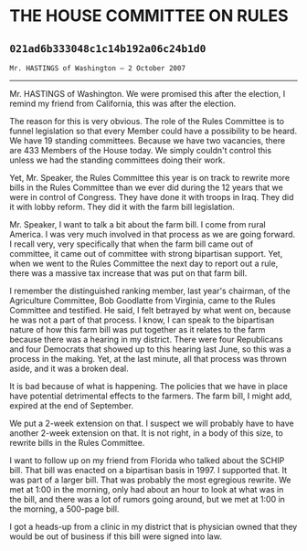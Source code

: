 # THE HOUSE COMMITTEE ON RULES
## `021ad6b333048c1c14b192a06c24b1d0`
`Mr. HASTINGS of Washington — 2 October 2007`

---


Mr. HASTINGS of Washington. We were promised this after the election, 
I remind my friend from California, this was after the election.

The reason for this is very obvious. The role of the Rules Committee 
is to funnel legislation so that every Member could have a possibility 
to be heard. We have 19 standing committees. Because we have two 
vacancies, there are 433 Members of the House today. We simply couldn't 
control this unless we had the standing committees doing their work.

Yet, Mr. Speaker, the Rules Committee this year is on track to 
rewrite more bills in the Rules Committee than we ever did during the 
12 years that we were in control of Congress. They have done it with 
troops in Iraq. They did it with lobby reform. They did it with the 
farm bill legislation.

Mr. Speaker, I want to talk a bit about the farm bill. I come from 
rural America. I was very much involved in that process as we are going 
forward. I recall very, very specifically that when the farm bill came 
out of committee, it came out of committee with strong bipartisan 
support. Yet, when we went to the Rules Committee the next day to 
report out a rule, there was a massive tax increase that was put on 
that farm bill.

I remember the distinguished ranking member, last year's chairman, of 
the Agriculture Committee, Bob Goodlatte from Virginia, came to the 
Rules Committee and testified. He said, I felt betrayed by what went 
on, because he was not a part of that process. I know, I can speak to 
the bipartisan nature of how this farm bill was put together as it 
relates to the farm because there was a hearing in my district. There 
were four Republicans and four Democrats that showed up to this hearing 
last June, so this was a process in the making. Yet, at the last 
minute, all that process was thrown aside, and it was a broken deal.

It is bad because of what is happening. The policies that we have in 
place have potential detrimental effects to the farmers. The farm bill, 
I might add, expired at the end of September.



We put a 2-week extension on that. I suspect we will probably have to 
have another 2-week extension on that. It is not right, in a body of 
this size, to rewrite bills in the Rules Committee.

I want to follow up on my friend from Florida who talked about the 
SCHIP bill. That bill was enacted on a bipartisan basis in 1997. I 
supported that. It was part of a larger bill. That was probably the 
most egregious rewrite. We met at 1:00 in the morning, only had about 
an hour to look at what was in the bill, and there was a lot of rumors 
going around, but we met at 1:00 in the morning, a 500-page bill.

I got a heads-up from a clinic in my district that is physician owned 
that they would be out of business if this bill were signed into law.